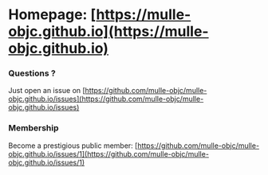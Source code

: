 # Homepage:  [https://mulle-objc.github.io](https://mulle-objc.github.io)


### Questions ?

Just open an issue on [https://github.com/mulle-objc/mulle-objc.github.io/issues](https://github.com/mulle-objc/mulle-objc.github.io/issues)


### Membership 

Become a prestigious public member: [https://github.com/mulle-objc/mulle-objc.github.io/issues/1](https://github.com/mulle-objc/mulle-objc.github.io/issues/1)
